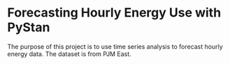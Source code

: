 # Forecasting Hourly Energy Use with PyStan

The purpose of this project is to use time series analysis to forecast hourly energy data. The dataset is from PJM East.